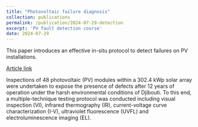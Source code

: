 ```yaml
---
title: "Photovoltaic failure diagnosis"
collection: publications
permalink: /publication/2024-07-29-detection
excerpt: 'PV fault detection course'
date: 2024-07-29
---
```



This paper introduces an effective in-situ protocol to detect failures on PV installations.

[Article link](https://doi.org/10.1051/epjpv/2024022 )

Inspections of 48 photovoltaic (PV) modules within a 302.4 kWp solar array were undertaken to expose the presence of defects after 12 years of operation under the harsh environmental conditions of Djibouti. To this end, a multiple-technique testing protocol was conducted including visual inspection (VI), infrared thermography (IR), current-voltage curve characterization (I-V), ultraviolet fluorescence (UVFL) and electroluminescence imaging (EL).
